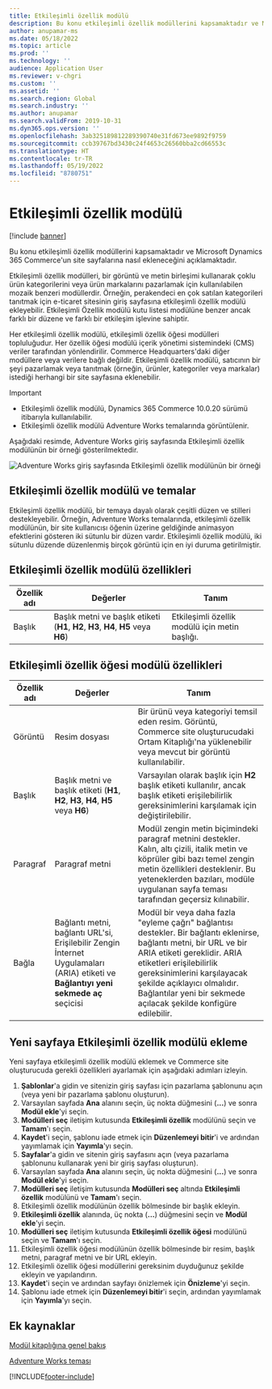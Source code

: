 ```yaml
---
title: Etkileşimli özellik modülü
description: Bu konu etkileşimli özellik modüllerini kapsamaktadır ve Microsoft Dynamics 365 Commerce'un site sayfalarına nasıl ekleneceğini açıklamaktadır.
author: anupamar-ms
ms.date: 05/18/2022
ms.topic: article
ms.prod: ''
ms.technology: ''
audience: Application User
ms.reviewer: v-chgri
ms.custom: ''
ms.assetid: ''
ms.search.region: Global
ms.search.industry: ''
ms.author: anupamar
ms.search.validFrom: 2019-10-31
ms.dyn365.ops.version: ''
ms.openlocfilehash: 3ab325189812289390740e31fd673ee9892f9759
ms.sourcegitcommit: ccb39767bd3430c24f4653c26560bba2cd66553c
ms.translationtype: HT
ms.contentlocale: tr-TR
ms.lasthandoff: 05/19/2022
ms.locfileid: "8780751"
---
```

# <a name="interactive-feature-module"></a>Etkileşimli özellik modülü

[!include [banner](includes/banner.md)]

Bu konu etkileşimli özellik modüllerini kapsamaktadır ve Microsoft Dynamics 365 Commerce'un site sayfalarına nasıl ekleneceğini açıklamaktadır.

Etkileşimli özellik modülleri, bir görüntü ve metin birleşimi kullanarak çoklu ürün kategorilerini veya ürün markalarını pazarlamak için kullanılabilen mozaik benzeri modüllerdir. Örneğin, perakendeci en çok satılan kategorileri tanıtmak için e-ticaret sitesinin giriş sayfasına etkileşimli özellik modülü ekleyebilir. Etkileşimli Özellik modülü kutu listesi modülüne benzer ancak farklı bir düzene ve farklı bir etkileşim işlevine sahiptir.

Her etkileşimli özellik modülü, etkileşimli özellik öğesi modülleri topluluğudur. Her özellik öğesi modülü içerik yönetimi sistemindeki (CMS) veriler tarafından yönlendirilir. Commerce Headquarters'daki diğer modüllere veya verilere bağlı değildir. Etkileşimli özellik modülü, satıcının bir şeyi pazarlamak veya tanıtmak (örneğin, ürünler, kategoriler veya markalar) istediği herhangi bir site sayfasına eklenebilir.

> [!IMPORTANT]
> - Etkileşimli özellik modülü, Dynamics 365 Commerce 10.0.20 sürümü itibarıyla kullanılabilir.
> - Etkileşimli özellik modülü Adventure Works temalarında görüntülenir.

Aşağıdaki resimde, Adventure Works giriş sayfasında Etkileşimli özellik modülünün bir örneği gösterilmektedir.

![Adventure Works giriş sayfasında Etkileşimli özellik modülünün bir örneği](./media/Feature.PNG)

## <a name="interactive-feature-module-and-themes"></a>Etkileşimli özellik modülü ve temalar

Etkileşimli özellik modülü, bir temaya dayalı olarak çeşitli düzen ve stilleri destekleyebilir. Örneğin, Adventure Works temalarında, etkileşimli özellik modülünün, bir site kullanıcısı öğenin üzerine geldiğinde animasyon efektlerini gösteren iki sütunlu bir düzen vardır. Etkileşimli özellik modülü, iki sütunlu düzende düzenlenmiş birçok görüntü için en iyi duruma getirilmiştir.

## <a name="interactive-feature-module-properties"></a>Etkileşimli özellik modülü özellikleri

| Özellik adı | Değerler | Tanım |
|---------------|--------|-------------|
| Başlık       | Başlık metni ve başlık etiketi (**H1**, **H2**, **H3**, **H4**, **H5** veya **H6**) | Etkileşimli özellik modülü için metin başlığı. |

## <a name="interactive-feature-item-module-properties"></a>Etkileşimli özellik öğesi modülü özellikleri

| Özellik adı | Değerler | Tanım |
|---------------|--------|-------------|
| Görüntü         | Resim dosyası | Bir ürünü veya kategoriyi temsil eden resim. Görüntü, Commerce site oluşturucudaki Ortam Kitaplığı'na yüklenebilir veya mevcut bir görüntü kullanılabilir. |
| Başlık       | Başlık metni ve başlık etiketi (**H1**, **H2**, **H3**, **H4**, **H5** veya **H6**) | Varsayılan olarak başlık için **H2** başlık etiketi kullanılır, ancak başlık etiketi erişilebilirlik gereksinimlerini karşılamak için değiştirilebilir. |
| Paragraf     | Paragraf metni | Modül zengin metin biçimindeki paragraf metnini destekler. Kalın, altı çizili, italik metin ve köprüler gibi bazı temel zengin metin özellikleri desteklenir. Bu yeteneklerden bazıları, modüle uygulanan sayfa teması tarafından geçersiz kılınabilir. |
| Bağla          | Bağlantı metni, bağlantı URL'si, Erişilebilir Zengin İnternet Uygulamaları (ARIA) etiketi ve **Bağlantıyı yeni sekmede aç** seçicisi | Modül bir veya daha fazla "eyleme çağrı" bağlantısı destekler. Bir bağlantı eklenirse, bağlantı metni, bir URL ve bir ARIA etiketi gereklidir. ARIA etiketleri erişilebilirlik gereksinimlerini karşılayacak şekilde açıklayıcı olmalıdır. Bağlantılar yeni bir sekmede açılacak şekilde konfigüre edilebilir. |

## <a name="add-an-interactive-feature-module-to-a-new-page"></a>Yeni sayfaya Etkileşimli özellik modülü ekleme

Yeni sayfaya etkileşimli özellik modülü eklemek ve Commerce site oluşturucuda gerekli özellikleri ayarlamak için aşağıdaki adımları izleyin.

1. **Şablonlar**'a gidin ve sitenizin giriş sayfası için pazarlama şablonunu açın (veya yeni bir pazarlama şablonu oluşturun).
1. Varsayılan sayfada **Ana** alanını seçin, üç nokta düğmesini (**...**) ve sonra **Modül ekle**'yi seçin.
1. **Modülleri seç** iletişim kutusunda **Etkileşimli özellik** modülünü seçin ve **Tamam**'ı seçin.
1. **Kaydet**'i seçin, şablonu iade etmek için **Düzenlemeyi bitir**'i ve ardından yayımlamak için **Yayımla**'yı seçin.
1. **Sayfalar**'a gidin ve sitenin giriş sayfasını açın (veya pazarlama şablonunu kullanarak yeni bir giriş sayfası oluşturun).
1. Varsayılan sayfada **Ana** alanını seçin, üç nokta düğmesini (**...**) ve sonra **Modül ekle**'yi seçin.
1. **Modülleri seç** iletişim kutusunda **Modülleri seç** altında **Etkileşimli özellik** modülünü ve **Tamam**'ı seçin.
1. Etkileşimli özellik modülünün özellik bölmesinde bir başlık ekleyin.
1. **Etkileşimli özellik** alanında, üç nokta (**...**) düğmesini seçin ve **Modül ekle**'yi seçin.
1. **Modülleri seç** iletişim kutusunda **Etkileşimli özellik öğesi** modülünü seçin ve **Tamam**'ı seçin.
1. Etkileşimli özellik öğesi modülünün özellik bölmesinde bir resim, başlık metni, paragraf metni ve bir URL ekleyin.
1. Etkileşimli özellik öğesi modüllerini gereksinim duyduğunuz şekilde ekleyin ve yapılandırın.
1. **Kaydet**'i seçin ve ardından sayfayı önizlemek için **Önizleme**'yi seçin.
1. Şablonu iade etmek için **Düzenlemeyi bitir**'i seçin, ardından yayımlamak için **Yayımla**'yı seçin.

## <a name="additional-resources"></a>Ek kaynaklar

[Modül kitaplığına genel bakış](starter-kit-overview.md)

[Adventure Works teması](adventure-works-theme.md)

[!INCLUDE[footer-include](../includes/footer-banner.md)]

